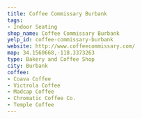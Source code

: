 ```yaml
---
title: Coffee Commissary Burbank
tags:
- Indoor Seating
shop_name: Coffee Commissary Burbank
yelp_id: coffee-commissary-burbank
website: http://www.coffeecommissary.com/
map: 34.1560668,-118.3373263
type: Bakery and Coffee Shop
city: Burbank
coffee:
- Coava Coffee
- Victrola Coffee
- Madcap Coffee
- Chromatic Coffee Co.
- Temple Coffee
---
```

